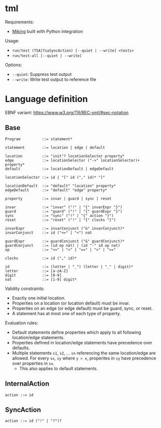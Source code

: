 # tml

Requirements:
- [Miking](https://github.com/miking-lang/miking/tree/develop) built with Python integration

Usage:
- `run/test (TSA|TsaSyncAction) [--quiet | --write] <tests>`
- `run/test-all [--quiet | --write]`

Options:
- `--quiet`: Suppress test output
- `--write`: Write test output to reference file

# Language definition

EBNF variant: <https://www.w3.org/TR/REC-xml/#sec-notation>

## Base

```
Program          ::= statement*

statement        ::= location | edge | default

location         ::= "init"? locationSelector property*
edge             ::= locationSelector ("->" locationSelector)+ property*
default          ::= locationDefault | edgeDefault

locationSelector ::= id | "[" id ("," id)* "]"

locationDefault  ::= "default" "location" property*
edgeDefault      ::= "default" "edge" property*

property         ::= invar | guard | sync | reset

invar            ::= "invar" ("!" | "{" invarExpr "}")
guard            ::= "guard" ("!" | "{" guardExpr "}")
sync             ::= "sync" ("!" | "{" action "}")
reset            ::= "reset" ("!" | "{" clocks "}")

invarExpr        ::= invarConjunct ("&" invarConjunct)*
invarConjunct    ::= id ("<=" | "<") nat

guardExpr        ::= guardConjunct ("&" guardConjunct)*
guardConjunct    ::= (id op nat) | (id "-" id op nat)
op               ::= "<=" | "<" | "==" | ">" | ">="

clocks           ::= id ("," id)*

id               ::= (letter | "_") (letter | "_" | digit)*
letter           ::= [a-zA-Z]
digit            ::= [0-9]
nat              ::= [1-9] digit*
```

Validity constraints:
- Exactly one initial location.
- Properties on a location (or location default) must be invar.
- Properties on an edge (or edge default) must be guard, sync, or reset.
- A statement has at most one of each type of property.

Evaluation rules:
- Default statements define properties which apply to all following location/edge statements.
- Properties defined in location/edge statements have precedence over defaults.
- Multiple statements `s1`, `s2`, ... `sn` referencing the same location/edge are allowed. For every `sx`, `sy` where `y > x`, properites in `sy` have precedence over properties in `sx`.
    - This also applies to default statements.

## InternalAction

```
action ::= id
```

## SyncAction

```
action ::= id ("!" | "?")?
```
